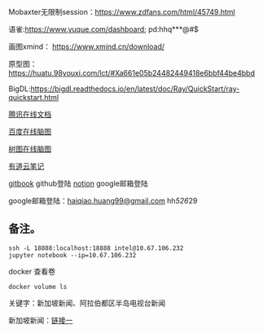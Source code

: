 Mobaxter无限制session：https://www.zdfans.com/html/45749.html

语雀:https://www.yuque.com/dashboard; pd:hhq***@#$

画图xmind： https://www.xmind.cn/download/

原型图：https://huatu.98youxi.com/lct/#Xa661e05b24482449418e6bbf44be4bbd

BigDL:https://bigdl.readthedocs.io/en/latest/doc/Ray/QuickStart/ray-quickstart.html

[腾讯在线文档](https://docs.qq.com/desktop/?u=57b6096a94084adf8a9c552d6adb856d&_from=1)

[百度在线脑图](https://naotu.baidu.com/home)

[树图在线脑图](https://mind.shutu.cn/?works_guid=b33766f7b8db08a3bb33218d6a520583)

[有道云笔记](https://note.youdao.com/web/#/file/WEB78d86bc9e4a2c915e89a4d3fc8ad67cc/markdown/WEBec9a9bea5af1d98befd4c2cc1f28cde8/)

[gitbook](https://app.gitbook.com/o/7eDGt6MHbQfYTMaiOsAZ/s/8xpOOappnDFEt83jb7zA/)  github登陆
[notion](https://www.notion.so/584d1b74e89143f687b5014d368fcdba) google邮箱登陆

google邮箱登陆：haiqiao.huang99@gmail.com  hh*526*29
## 备注。

```
ssh -L 18888:localhost:18888 intel@10.67.106.232
jupyter notebook --ip=10.67.106.232
```

docker 查看卷

```shell
docker volume ls
```


关键字：新加坡新闻、阿拉伯都区半岛电视台新闻

新加坡新闻：[链接一](https://www.zaobao.com/news/china/story20221127-1337470)
